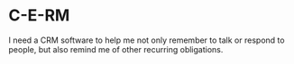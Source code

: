 # C-E-RM
I need a CRM software to help me not only remember to talk or respond to people, but also remind me of other recurring obligations.
